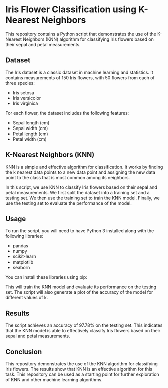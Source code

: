 # Iris Flower Classification using K-Nearest Neighbors

This repository contains a Python script that demonstrates the use of the K-Nearest Neighbors (KNN) algorithm for classifying Iris flowers based on their sepal and petal measurements.

## Dataset

The Iris dataset is a classic dataset in machine learning and statistics. It contains measurements of 150 Iris flowers, with 50 flowers from each of three species:

* Iris setosa
* Iris versicolor
* Iris virginica

For each flower, the dataset includes the following features:

* Sepal length (cm)
* Sepal width (cm)
* Petal length (cm)
* Petal width (cm)

## K-Nearest Neighbors (KNN)

KNN is a simple and effective algorithm for classification. It works by finding the k nearest data points to a new data point and assigning the new data point to the class that is most common among its neighbors.

In this script, we use KNN to classify Iris flowers based on their sepal and petal measurements. We first split the dataset into a training set and a testing set. We then use the training set to train the KNN model. Finally, we use the testing set to evaluate the performance of the model.

## Usage

To run the script, you will need to have Python 3 installed along with the following libraries:

* pandas
* numpy
* scikit-learn
* matplotlib
* seaborn

You can install these libraries using pip:

This will train the KNN model and evaluate its performance on the testing set. The script will also generate a plot of the accuracy of the model for different values of k.

## Results

The script achieves an accuracy of 97.78% on the testing set. This indicates that the KNN model is able to effectively classify Iris flowers based on their sepal and petal measurements.

## Conclusion

This repository demonstrates the use of the KNN algorithm for classifying Iris flowers. The results show that KNN is an effective algorithm for this task. This repository can be used as a starting point for further exploration of KNN and other machine learning algorithms.
